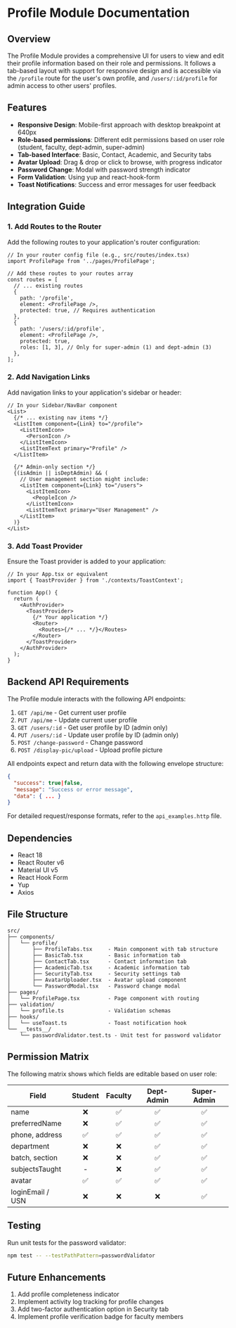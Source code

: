# Profile Module Documentation

## Overview

The Profile Module provides a comprehensive UI for users to view and edit their profile information based on their role and permissions. It follows a tab-based layout with support for responsive design and is accessible via the `/profile` route for the user's own profile, and `/users/:id/profile` for admin access to other users' profiles.

## Features

- **Responsive Design**: Mobile-first approach with desktop breakpoint at 640px
- **Role-based permissions**: Different edit permissions based on user role (student, faculty, dept-admin, super-admin)
- **Tab-based Interface**: Basic, Contact, Academic, and Security tabs
- **Avatar Upload**: Drag & drop or click to browse, with progress indicator
- **Password Change**: Modal with password strength indicator
- **Form Validation**: Using yup and react-hook-form
- **Toast Notifications**: Success and error messages for user feedback

## Integration Guide

### 1. Add Routes to the Router

Add the following routes to your application's router configuration:

```tsx
// In your router config file (e.g., src/routes/index.tsx)
import ProfilePage from '../pages/ProfilePage';

// Add these routes to your routes array
const routes = [
  // ... existing routes
  {
    path: '/profile',
    element: <ProfilePage />,
    protected: true, // Requires authentication
  },
  {
    path: '/users/:id/profile',
    element: <ProfilePage />,
    protected: true,
    roles: [1, 3], // Only for super-admin (1) and dept-admin (3)
  },
];
```

### 2. Add Navigation Links

Add navigation links to your application's sidebar or header:

```tsx
// In your Sidebar/NavBar component
<List>
  {/* ... existing nav items */}
  <ListItem component={Link} to="/profile">
    <ListItemIcon>
      <PersonIcon />
    </ListItemIcon>
    <ListItemText primary="Profile" />
  </ListItem>
  
  {/* Admin-only section */}
  {(isAdmin || isDeptAdmin) && (
    // User management section might include:
    <ListItem component={Link} to="/users">
      <ListItemIcon>
        <PeopleIcon />
      </ListItemIcon>
      <ListItemText primary="User Management" />
    </ListItem>
  )}
</List>
```

### 3. Add Toast Provider

Ensure the Toast provider is added to your application:

```tsx
// In your App.tsx or equivalent
import { ToastProvider } from './contexts/ToastContext';

function App() {
  return (
    <AuthProvider>
      <ToastProvider>
        {/* Your application */}
        <Router>
          <Routes>{/* ... */}</Routes>
        </Router>
      </ToastProvider>
    </AuthProvider>
  );
}
```

## Backend API Requirements

The Profile module interacts with the following API endpoints:

1. `GET /api/me` - Get current user profile
2. `PUT /api/me` - Update current user profile
3. `GET /users/:id` - Get user profile by ID (admin only)
4. `PUT /users/:id` - Update user profile by ID (admin only)
5. `POST /change-password` - Change password
6. `POST /display-pic/upload` - Upload profile picture

All endpoints expect and return data with the following envelope structure:

```json
{
  "success": true|false,
  "message": "Success or error message",
  "data": { ... }
}
```

For detailed request/response formats, refer to the `api_examples.http` file.

## Dependencies

- React 18
- React Router v6
- Material UI v5
- React Hook Form
- Yup
- Axios

## File Structure

```
src/
├── components/
│   └── profile/
│       ├── ProfileTabs.tsx     - Main component with tab structure
│       ├── BasicTab.tsx        - Basic information tab
│       ├── ContactTab.tsx      - Contact information tab
│       ├── AcademicTab.tsx     - Academic information tab
│       ├── SecurityTab.tsx     - Security settings tab
│       ├── AvatarUploader.tsx  - Avatar upload component
│       └── PasswordModal.tsx   - Password change modal
├── pages/
│   └── ProfilePage.tsx         - Page component with routing
├── validation/
│   └── profile.ts              - Validation schemas
├── hooks/
│   └── useToast.ts             - Toast notification hook
└── __tests__/
    └── passwordValidator.test.ts - Unit test for password validator
```

## Permission Matrix

The following matrix shows which fields are editable based on user role:

| Field             | Student | Faculty | Dept-Admin | Super-Admin |
|-------------------|:-------:|:-------:|:----------:|:-----------:|
| name              |    ❌    |    ✅    |     ✅      |      ✅      |
| preferredName     |    ❌    |    ✅    |     ✅      |      ✅      |
| phone, address    |    ✅    |    ✅    |     ✅      |      ✅      |
| department        |    ❌    |    ❌    |     ✅      |      ✅      |
| batch, section    |    ❌    |    ❌    |     ✅      |      ✅      |
| subjectsTaught    |    -    |    ❌    |     ✅      |      ✅      |
| avatar            |    ✅    |    ✅    |     ✅      |      ✅      |
| loginEmail / USN  |    ❌    |    ❌    |     ❌      |      ✅      |

## Testing

Run unit tests for the password validator:

```bash
npm test -- --testPathPattern=passwordValidator
```

## Future Enhancements

1. Add profile completeness indicator
2. Implement activity log tracking for profile changes
3. Add two-factor authentication option in Security tab
4. Implement profile verification badge for faculty members
